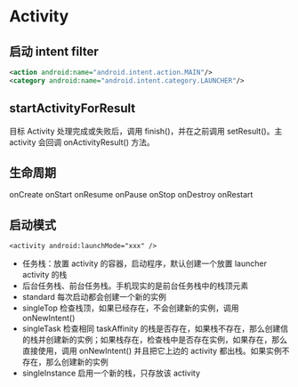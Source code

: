# Activity

## 启动 intent filter

```xml
<action android:name="android.intent.action.MAIN"/>
<category android:name="android.intent.category.LAUNCHER"/>
```

## startActivityForResult

目标 Activity 处理完成或失败后，调用 finish()，并在之前调用 setResult()。主 activity 会回调 onActivityResult() 方法。

## 生命周期

onCreate
onStart
onResume
onPause
onStop
onDestroy
onRestart

## 启动模式

`<activity android:launchMode="xxx" />`

- 任务栈：放置 activity 的容器，启动程序，默认创建一个放置 launcher activity 的栈
- 后台任务栈、前台任务栈。手机现实的是前台任务栈中的栈顶元素
- standard 每次启动都会创建一个新的实例
- singleTop 检查栈顶，如果已经存在，不会创建新的实例，调用 onNewIntent()
- singleTask 检查相同 taskAffinity 的栈是否存在，如果栈不存在，那么创建信的栈并创建新的实例；如果栈存在，检查栈中是否存在实例，如果存在，那么直接使用，调用 onNewIntent() 并且把它上边的 activity 都出栈。如果实例不存在，那么创建新的实例
- singleInstance 启用一个新的栈，只存放该 activity
